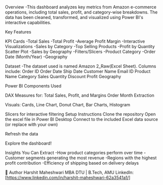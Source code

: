 Overview
-This dashboard analyzes key metrics from Amazon e-commerce operations, including total sales, profit, and category-wise breakdowns. The data has been cleaned, transformed, and visualized using Power BI's interactive capabilities.

Key Features

KPI Cards
-Total Sales
-Total Profit
-Average Profit Margin
-Interactive Visualizations
-Sales by Category
-Top Selling Products
-Profit by Quantity Scatter Plot
-Sales by Geography 
-Filters/Slicers
-Product Category
-Order Date (Month/Year)
-Geography



Dataset
-The dataset used is named Amazon 2_Raw(Excel Sheet). Columns include:
 Order ID
 Order Date
 Ship Date
 Customer Name
 Email ID
 Product Name
 Category
 Sales
 Quantity
 Discount
 Profit
 Geography

Power BI Components Used

DAX Measures for:
  Total Sales, Profit, and Margins
  Order Month Extraction

Visuals: Cards, Line Chart, Donut Chart, Bar Charts, Histogram

Slicers for interactive filtering
Setup Instructions
Clone the repository
Open the excel file in Power BI Desktop
Connect to the included Excel data source (or replace with your own)

Refresh the data

Explore the dashboard!

Insights You Can Extract
-How product categories perform over time
-Customer segments generating the most revenue
-Regions with the highest profit contribution
-Efficiency of shipping based on delivery delays



👤 Author
Harshit Maheshwari 
MBA  DTU | B.Tech, AMU
LinkedIn: [https://www.linkedin.com/in/harshit-maheshwari-62a3541a1/]
